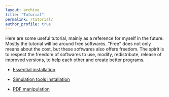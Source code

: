 ```yaml
---
layout: archive
title: "Tutorial"
permalink: /tutorial/
author_profile: true
---
```


Here are some useful tutorial, mainly as a reference for myself in the future. Mostly the tutorial will be around free softwares. "Free" does not only means about the cost, but these softwares also offers freedom. The spirit is to respect the freedom of softwares to use, modify, redistribute, release of improved versions, to help each other and create better programs.

* [Essential installation](/install-essential/)

* [Simulation tools installation](/install-simulation/)

* [PDF manipulation](/pdf/)
